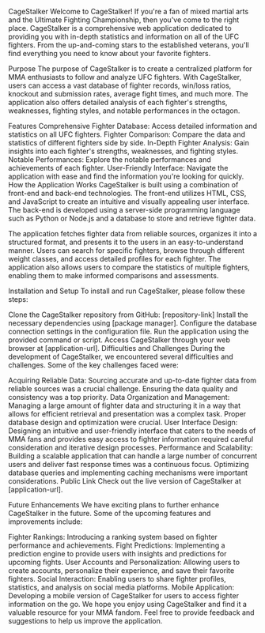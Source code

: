 CageStalker
Welcome to CageStalker! If you're a fan of mixed martial arts and the Ultimate Fighting Championship, then you've come to the right place. CageStalker is a comprehensive web application dedicated to providing you with in-depth statistics and information on all of the UFC fighters. From the up-and-coming stars to the established veterans, you'll find everything you need to know about your favorite fighters.

Purpose
The purpose of CageStalker is to create a centralized platform for MMA enthusiasts to follow and analyze UFC fighters. With CageStalker, users can access a vast database of fighter records, win/loss ratios, knockout and submission rates, average fight times, and much more. The application also offers detailed analysis of each fighter's strengths, weaknesses, fighting styles, and notable performances in the octagon.

Features
Comprehensive Fighter Database: Access detailed information and statistics on all UFC fighters.
Fighter Comparison: Compare the data and statistics of different fighters side by side.
In-Depth Fighter Analysis: Gain insights into each fighter's strengths, weaknesses, and fighting styles.
Notable Performances: Explore the notable performances and achievements of each fighter.
User-Friendly Interface: Navigate the application with ease and find the information you're looking for quickly.
How the Application Works
CageStalker is built using a combination of front-end and back-end technologies. The front-end utilizes HTML, CSS, and JavaScript to create an intuitive and visually appealing user interface. The back-end is developed using a server-side programming language such as Python or Node.js and a database to store and retrieve fighter data.

The application fetches fighter data from reliable sources, organizes it into a structured format, and presents it to the users in an easy-to-understand manner. Users can search for specific fighters, browse through different weight classes, and access detailed profiles for each fighter. The application also allows users to compare the statistics of multiple fighters, enabling them to make informed comparisons and assessments.

Installation and Setup
To install and run CageStalker, please follow these steps:

Clone the CageStalker repository from GitHub: [repository-link]
Install the necessary dependencies using [package manager].
Configure the database connection settings in the configuration file.
Run the application using the provided command or script.
Access CageStalker through your web browser at [application-url].
Difficulties and Challenges
During the development of CageStalker, we encountered several difficulties and challenges. Some of the key challenges faced were:

Acquiring Reliable Data: Sourcing accurate and up-to-date fighter data from reliable sources was a crucial challenge. Ensuring the data quality and consistency was a top priority.
Data Organization and Management: Managing a large amount of fighter data and structuring it in a way that allows for efficient retrieval and presentation was a complex task. Proper database design and optimization were crucial.
User Interface Design: Designing an intuitive and user-friendly interface that caters to the needs of MMA fans and provides easy access to fighter information required careful consideration and iterative design processes.
Performance and Scalability: Building a scalable application that can handle a large number of concurrent users and deliver fast response times was a continuous focus. Optimizing database queries and implementing caching mechanisms were important considerations.
Public Link
Check out the live version of CageStalker at [application-url].

Future Enhancements
We have exciting plans to further enhance CageStalker in the future. Some of the upcoming features and improvements include:

Fighter Rankings: Introducing a ranking system based on fighter performance and achievements.
Fight Predictions: Implementing a prediction engine to provide users with insights and predictions for upcoming fights.
User Accounts and Personalization: Allowing users to create accounts, personalize their experience, and save their favorite fighters.
Social Interaction: Enabling users to share fighter profiles, statistics, and analysis on social media platforms.
Mobile Application: Developing a mobile version of CageStalker for users to access fighter information on the go.
We hope you enjoy using CageStalker and find it a valuable resource for your MMA fandom. Feel free to provide feedback and suggestions to help us improve the application.

